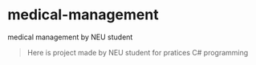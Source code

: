 # medical-management
medical management by NEU student

> Here is project made by NEU student for pratices C# programming
